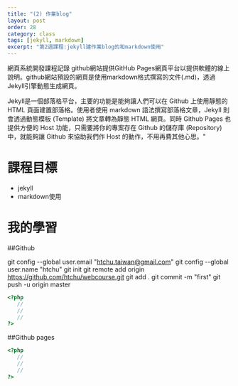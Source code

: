```yaml
---
title: "(2) 作業blog"
layout: post
order: 28
category: class
tags: [jekyll, markdown]
excerpt: "第2週課程:jekyll建作業blog的和markdown使用"
---
```

網頁系統開發課程記錄
github網站提供GitHub Pages網頁平台以提供軟體的線上說明。github網站預設的網頁是使用markdown格式撰寫的文件(.md)，透過Jekyll引擎動態生成網頁。

Jekyll是一個部落格平台，主要的功能是能夠讓人們可以在 Github 上使用靜態的 HTML 頁面建置部落格。使用者使用 markdown 語法撰寫部落格文章，Jekyll 則會透過動態模板 (Template) 將文章轉為靜態 HTML 網頁。同時 Github Pages 也提供方便的 Host 功能，只需要將你的專案存在 Github 的儲存庫 (Repository) 中，就能夠讓 Github 來協助我們作 Host 的動作，不用再費其他心思。"


# 課程目標
- jekyll
- markdown使用

# 我的學習

##Github

git config --global user.email "htchu.taiwan@gmail.com"
git config --global user.name "htchu"
git init
git remote add origin https://github.com/htchu/webcourse.git
git add .
git commit -m "first"
git push -u origin master

```php
<?php
   //
   //
   //
?>
```
##Github pages

```php
<?php
   //
   //
   //
?>
```


[1]: https://github.com/        "GitHub"
[2]: https://pages.github.com/  "GitHub Pages"
[3]: https://jekyllrb.com/      "Jekyll"
[4]: http://markdown.tw         "Markdown文件"
[5]: http://dillinger.io/       "Dillinger"








